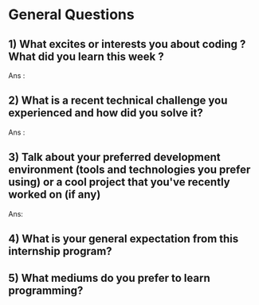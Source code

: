 # General Questions 

## 1) What excites or interests you about coding ? What did you learn this week ? 
Ans : 


## 2) What is a recent technical challenge you experienced and how did you solve it? 
Ans : 

## 3) Talk about your preferred development environment (tools and technologies you prefer using) or a cool project that you've recently worked on (if any)
Ans: 

## 4) What is your general expectation from this internship program? 



## 5) What mediums do you prefer to learn programming?